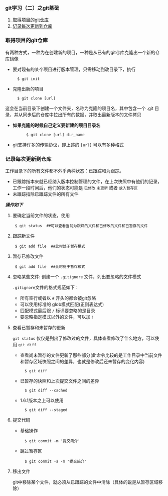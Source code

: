 ### git学习（二）之git基础

1. [取得项目的git仓库](#git1)
2. [记录每次更新到仓库](#git2)

### <span id="git1">取得项目的git仓库</span>

 有两种方式，一种为在创建新的项目，一种是从已有的git仓库克隆出一个新的仓库镜像

+ 要对现有的某个项目进行版本管理，只需移动到改目录下，执行

		$ git init

+ 克隆出新的项目
			
		$ git clone [url]
 这会在当前目录下创建一个文件夹，名称为克隆的项目名，其中包含一个 .git 目录，并从同步后的仓库中拉出所有的数据，并取出最新版本的文件拷贝

+ **如果克隆的时候自己定义要新建的项目目录名**

			$ git clone [url] dir_name

+ git支持许多的传输协议，即上述的 `[url]` 可以有多种格式


### <span id="git2">记录每次更新到仓库</span>

 工作目录下的所有文件都不外乎两种状态：已跟踪和为跟踪。

+ 已跟踪指本来就已经纳入版本控制管理的文件，在上次快照中有他们的记录，工作一段时间后，他们的状态可能是 `已修改` `未更新` 或者 `放入暂存区`
+ 未跟踪指除已跟踪文件的所有文件

 ***操作如下***

1. 要确定当前文件的状态，使用

		$ git status  ##可以查看当前为跟踪的文件和已修改的文件和已暂存的文件
2. 跟踪新文件

		$ git add file  ##此时处于暂存模式
3. 暂存已修改文件
		
		$ git add file  ##此时处于暂存模式
4. 忽略某些文件: 创建一个 `.gitignore` 文件，列出要忽略的文件模式

	`.gitignore`文件的格式规范如下：

	+ 所有空行或者以 `#` 开头的都会被git忽略
	+ 可以使用标准的 glob模式匹配(正则表达式)
	+ 匹配模式最后跟 `/` 标识要忽略的是目录
	+ 要忽略指定模式以外的文件，可以加 `!`

5. 查看已暂存和未暂存的更新

	`git status` 仅仅是列出了修改过的文件，具体查看修改了什么地方，可以使用 `git diff`  
	
	+ 查看尚未暂存的文件更新了那些部分(此命令比较的是工作目录中当前文件和暂存区域快照之间的差异，也就是修改后还未暂存的变化内容)
			
			$ git diff
	+ 已暂存的快照和上次提交文件之间的差异

			$ git diff --cached
	+ 1.6.1版本之上可以使用

			$ git diff --staged

6. 提交代码
	+ 基础操作

	    	$ git commit -m '提交简介'

	+ 跳过暂存区

			$ git commit -a -m "提交简介"

7. 移出文件

 	git中移除某个文件，就必须从已跟踪的文件中清除（具体的说是从暂存区域移除）
	